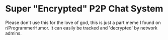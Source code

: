 # Super "Encrypted" P2P Chat System

Please don't use this for the love of god, this is just a part meme I found on r/ProgrammerHumor. It can easily be tracked and 'decrypted' by network admins.